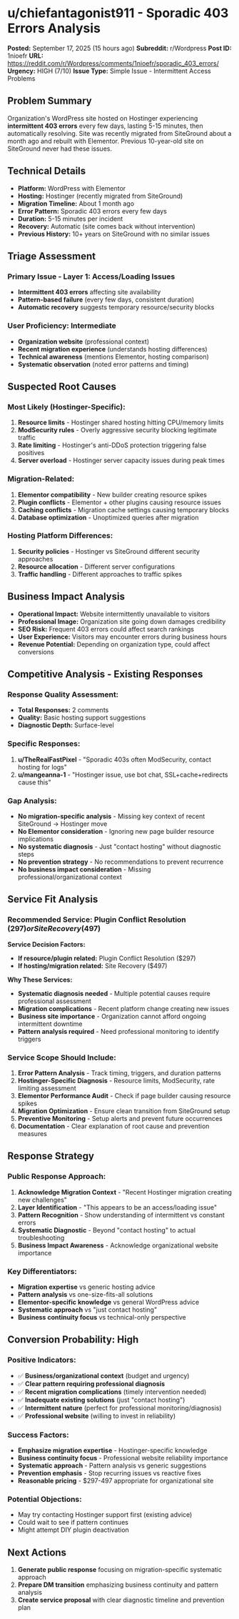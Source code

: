 # u/chiefantagonist911 - Sporadic 403 Errors Analysis

**Posted:** September 17, 2025 (15 hours ago)
**Subreddit:** r/Wordpress
**Post ID:** 1nioefr
**URL:** https://reddit.com/r/Wordpress/comments/1nioefr/sporadic_403_errors/
**Urgency:** HIGH (7/10)
**Issue Type:** Simple Issue - Intermittent Access Problems

## Problem Summary
Organization's WordPress site hosted on Hostinger experiencing **intermittent 403 errors** every few days, lasting 5-15 minutes, then automatically resolving. Site was recently migrated from SiteGround about a month ago and rebuilt with Elementor. Previous 10-year-old site on SiteGround never had these issues.

## Technical Details
- **Platform:** WordPress with Elementor
- **Hosting:** Hostinger (recently migrated from SiteGround)
- **Migration Timeline:** About 1 month ago
- **Error Pattern:** Sporadic 403 errors every few days
- **Duration:** 5-15 minutes per incident
- **Recovery:** Automatic (site comes back without intervention)
- **Previous History:** 10+ years on SiteGround with no similar issues

## Triage Assessment

### Primary Issue - Layer 1: Access/Loading Issues
- **Intermittent 403 errors** affecting site availability
- **Pattern-based failure** (every few days, consistent duration)
- **Automatic recovery** suggests temporary resource/security blocks

### User Proficiency: Intermediate
- **Organization website** (professional context)
- **Recent migration experience** (understands hosting differences)
- **Technical awareness** (mentions Elementor, hosting comparison)
- **Systematic observation** (noted error patterns and timing)

## Suspected Root Causes

### Most Likely (Hostinger-Specific):
1. **Resource limits** - Hostinger shared hosting hitting CPU/memory limits
2. **ModSecurity rules** - Overly aggressive security blocking legitimate traffic
3. **Rate limiting** - Hostinger's anti-DDoS protection triggering false positives
4. **Server overload** - Hostinger server capacity issues during peak times

### Migration-Related:
1. **Elementor compatibility** - New builder creating resource spikes
2. **Plugin conflicts** - Elementor + other plugins causing resource issues
3. **Caching conflicts** - Migration cache settings causing temporary blocks
4. **Database optimization** - Unoptimized queries after migration

### Hosting Platform Differences:
1. **Security policies** - Hostinger vs SiteGround different security approaches
2. **Resource allocation** - Different server configurations
3. **Traffic handling** - Different approaches to traffic spikes

## Business Impact Analysis
- **Operational Impact:** Website intermittently unavailable to visitors
- **Professional Image:** Organization site going down damages credibility
- **SEO Risk:** Frequent 403 errors could affect search rankings
- **User Experience:** Visitors may encounter errors during business hours
- **Revenue Potential:** Depending on organization type, could affect conversions

## Competitive Analysis - Existing Responses

### Response Quality Assessment:
- **Total Responses:** 2 comments
- **Quality:** Basic hosting support suggestions
- **Diagnostic Depth:** Surface-level

### Specific Responses:
1. **u/TheRealFastPixel** - "Sporadic 403s often ModSecurity, contact hosting for logs"
2. **u/mangeanna-1** - "Hostinger issue, use bot chat, SSL+cache+redirects cause this"

### Gap Analysis:
- **No migration-specific analysis** - Missing key context of recent SiteGround → Hostinger move
- **No Elementor consideration** - Ignoring new page builder resource implications  
- **No systematic diagnosis** - Just "contact hosting" without diagnostic steps
- **No prevention strategy** - No recommendations to prevent recurrence
- **No business impact consideration** - Missing professional/organizational context

## Service Fit Analysis

### Recommended Service: Plugin Conflict Resolution ($297) or Site Recovery ($497)

**Service Decision Factors:**
- **If resource/plugin related:** Plugin Conflict Resolution ($297)
- **If hosting/migration related:** Site Recovery ($497)

**Why These Services:**
- **Systematic diagnosis needed** - Multiple potential causes require professional assessment
- **Migration complications** - Recent platform change creating new issues
- **Business site importance** - Organization cannot afford ongoing intermittent downtime
- **Pattern analysis required** - Need professional monitoring to identify triggers

### Service Scope Should Include:
1. **Error Pattern Analysis** - Track timing, triggers, and duration patterns
2. **Hostinger-Specific Diagnosis** - Resource limits, ModSecurity, rate limiting assessment
3. **Elementor Performance Audit** - Check if page builder causing resource spikes
4. **Migration Optimization** - Ensure clean transition from SiteGround setup
5. **Preventive Monitoring** - Setup alerts and prevent future occurrences
6. **Documentation** - Clear explanation of root cause and prevention measures

## Response Strategy

### Public Response Approach:
1. **Acknowledge Migration Context** - "Recent Hostinger migration creating new challenges"
2. **Layer Identification** - "This appears to be an access/loading issue"
3. **Pattern Recognition** - Show understanding of intermittent vs constant errors
4. **Systematic Diagnostic** - Beyond "contact hosting" to actual troubleshooting
5. **Business Impact Awareness** - Acknowledge organizational website importance

### Key Differentiators:
- **Migration expertise** vs generic hosting advice
- **Pattern analysis** vs one-size-fits-all solutions
- **Elementor-specific knowledge** vs general WordPress advice
- **Systematic approach** vs "just contact hosting"
- **Business continuity focus** vs technical-only perspective

## Conversion Probability: High

### Positive Indicators:
- ✅ **Business/organizational context** (budget and urgency)
- ✅ **Clear pattern requiring professional diagnosis**
- ✅ **Recent migration complications** (timely intervention needed)
- ✅ **Inadequate existing solutions** (just "contact hosting")
- ✅ **Intermittent nature** (perfect for professional monitoring/diagnosis)
- ✅ **Professional website** (willing to invest in reliability)

### Success Factors:
- **Emphasize migration expertise** - Hostinger-specific knowledge
- **Business continuity focus** - Professional website reliability importance
- **Systematic approach** - Pattern analysis vs generic suggestions
- **Prevention emphasis** - Stop recurring issues vs reactive fixes
- **Reasonable pricing** - $297-497 appropriate for organizational site

### Potential Objections:
- May try contacting Hostinger support first (existing advice)
- Could wait to see if pattern continues
- Might attempt DIY plugin deactivation

## Next Actions
1. **Generate public response** focusing on migration-specific systematic approach
2. **Prepare DM transition** emphasizing business continuity and pattern analysis
3. **Create service proposal** with clear diagnostic timeline and prevention plan